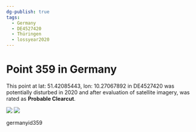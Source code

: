 ```yaml
---
dg-publish: true
tags:
  - Germany
  - DE4527420
  - Thüringen
  - lossyear2020
---
```


# Point 359 in Germany

This point at lat: 51.42085443, lon: 10.27067892 in DE4527420 was potentially disturbed in 2020 and after evaluation of satellite imagery, was rated as **Probable Clearcut**.

<div class='juxtapose' data-showcredits='false'>
<img src='https://baserow-backend-production20240528124524339000000001.s3.amazonaws.com/user_files/dMNpFHlEYU7nHgvS802uYa9zI2amNy0G_e278d4da0f55ca40280eeb526d230ef809e969d4134398fd280cf47018e4ade7.png' data-label='April 2018' />
<img src='https://baserow-backend-production20240528124524339000000001.s3.amazonaws.com/user_files/3Xva20hW1TH8zrpIrco3xKueZoRQHxH5_4ccc91cba83a258ab357bb2bbc24e136ec5b7f5a867315cf5ce183eb4bdb0241.png' data-label='May 2020' />
</div>

germanyid359